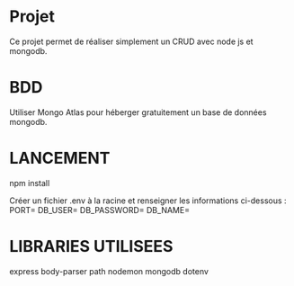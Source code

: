 # Projet
Ce projet permet de réaliser simplement un CRUD avec node js et mongodb.

# BDD
Utiliser Mongo Atlas pour héberger gratuitement un base de données mongodb.

# LANCEMENT

npm install

Créer un fichier .env à la racine et renseigner les informations ci-dessous : 
PORT=
DB_USER=
DB_PASSWORD=
DB_NAME=
# LIBRARIES UTILISEES
express
body-parser
path
nodemon
mongodb
dotenv